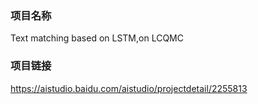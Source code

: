 ### 项目名称
Text matching based on LSTM,on LCQMC

### 项目链接
https://aistudio.baidu.com/aistudio/projectdetail/2255813
